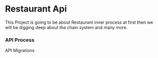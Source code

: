 # Restaurant Api

This Project is going to be about Restaurant inner process at first then we will be digging deep about the chain system and many more.

### API Process

API Migrations
